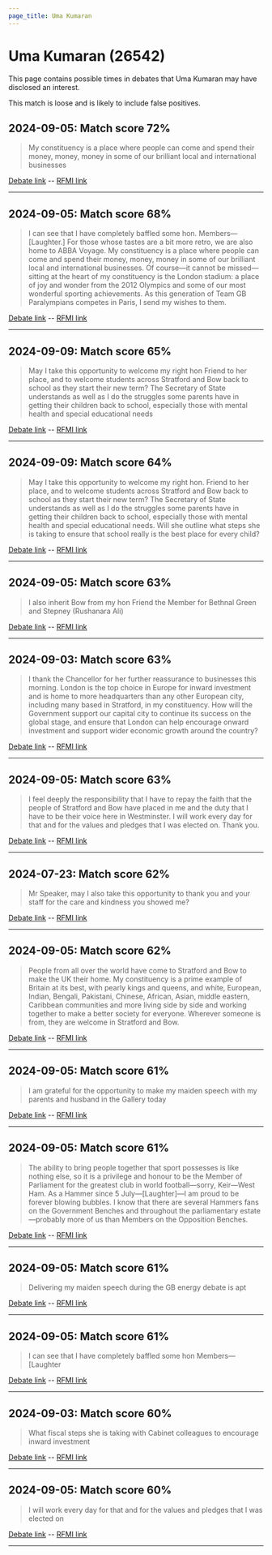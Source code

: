 ```yaml
---
page_title: Uma Kumaran
---
```


# Uma Kumaran  (26542)

This page contains possible times in debates that Uma Kumaran may have disclosed an interest.

This match is loose and is likely to include false positives. 



## 2024-09-05: Match score 72%

>My constituency is a place where people can come and spend their money, money, money in some of our brilliant local and international businesses

[Debate link](https://www.theyworkforyou.com/debates/?id=2024-09-05b.488.1)  --  [RFMI link](https://www.theyworkforyou.com/mp/26542/register)


---



## 2024-09-05: Match score 68%

>I can see that I have completely baffled some hon. Members—[Laughter.] For those whose tastes are a bit more retro, we are also home to ABBA Voyage. My constituency is a place where people can come and spend their money, money, money in some of our brilliant local and international businesses. Of course—it cannot be missed—sitting at the heart of my constituency is the London stadium: a place of joy and wonder from the 2012 Olympics and some of our most wonderful sporting achievements. As this generation of Team GB Paralympians competes in Paris, I send my wishes to them.

[Debate link](https://www.theyworkforyou.com/debates/?id=2024-09-05b.488.1)  --  [RFMI link](https://www.theyworkforyou.com/mp/26542/register)


---



## 2024-09-09: Match score 65%

>May I take this opportunity to welcome my right hon Friend to her place, and to welcome students across Stratford and Bow back to school as they start their new term? The Secretary of State understands as well as I do the struggles some parents have in getting their children back to school, especially those with mental health and special educational needs

[Debate link](https://www.theyworkforyou.com/debates/?id=2024-09-09b.567.0)  --  [RFMI link](https://www.theyworkforyou.com/mp/26542/register)


---



## 2024-09-09: Match score 64%

>May I take this opportunity to welcome my right hon. Friend to her place, and to welcome students across Stratford and Bow back to school as they start their new term? The Secretary of State understands as well as I do the struggles some parents have in getting their children back to school, especially those with mental health and special educational needs. Will she outline what steps she is taking to ensure that school really is the best place for every child?

[Debate link](https://www.theyworkforyou.com/debates/?id=2024-09-09b.567.0)  --  [RFMI link](https://www.theyworkforyou.com/mp/26542/register)


---



## 2024-09-05: Match score 63%

>I also inherit Bow from my hon Friend the Member for Bethnal Green and Stepney (Rushanara Ali)

[Debate link](https://www.theyworkforyou.com/debates/?id=2024-09-05b.488.1)  --  [RFMI link](https://www.theyworkforyou.com/mp/26542/register)


---



## 2024-09-03: Match score 63%

>I thank the Chancellor for her further reassurance to businesses this morning. London is the top choice in Europe for inward investment and is home to more headquarters than any other European city, including many based in Stratford, in my constituency. How will the Government support our capital city to continue its success on the global stage, and ensure that London can help encourage onward investment and support wider economic growth around the country?

[Debate link](https://www.theyworkforyou.com/debates/?id=2024-09-03c.141.0)  --  [RFMI link](https://www.theyworkforyou.com/mp/26542/register)


---



## 2024-09-05: Match score 63%

>I feel deeply the responsibility that I have to repay the faith that the people of Stratford and Bow have placed in me and the duty that I have to be their voice here in Westminster. I will work every day for that and for the values and pledges that I was elected on. Thank you.

[Debate link](https://www.theyworkforyou.com/debates/?id=2024-09-05b.488.1)  --  [RFMI link](https://www.theyworkforyou.com/mp/26542/register)


---



## 2024-07-23: Match score 62%

>Mr Speaker, may I also take this opportunity to thank you and your staff for the care and kindness you showed me?

[Debate link](https://www.theyworkforyou.com/debates/?id=2024-07-23d.511.6)  --  [RFMI link](https://www.theyworkforyou.com/mp/26542/register)


---



## 2024-09-05: Match score 62%

>People from all over the world have come to Stratford and Bow to make the UK their home. My constituency is a prime example of Britain at its best, with pearly kings and queens, and white, European, Indian, Bengali, Pakistani, Chinese, African, Asian, middle eastern, Caribbean communities and more living side by side and working together to make a better society for everyone. Wherever someone is from, they are welcome in Stratford and Bow.

[Debate link](https://www.theyworkforyou.com/debates/?id=2024-09-05b.488.1)  --  [RFMI link](https://www.theyworkforyou.com/mp/26542/register)


---



## 2024-09-05: Match score 61%

>I am grateful for the opportunity to make my maiden speech with my parents and husband in the Gallery today

[Debate link](https://www.theyworkforyou.com/debates/?id=2024-09-05b.488.1)  --  [RFMI link](https://www.theyworkforyou.com/mp/26542/register)


---



## 2024-09-05: Match score 61%

>The ability to bring people together that sport possesses is like nothing else, so it is a privilege and honour to be the Member of Parliament for the greatest club in world football—sorry, Keir—West Ham. As a Hammer since 5 July—[Laughter]—I am proud to be forever blowing bubbles. I know that there are several Hammers fans on the Government Benches and throughout the parliamentary estate—probably more of us than Members on the Opposition Benches.

[Debate link](https://www.theyworkforyou.com/debates/?id=2024-09-05b.488.1)  --  [RFMI link](https://www.theyworkforyou.com/mp/26542/register)


---



## 2024-09-05: Match score 61%

>Delivering my maiden speech during the GB energy debate is apt

[Debate link](https://www.theyworkforyou.com/debates/?id=2024-09-05b.488.1)  --  [RFMI link](https://www.theyworkforyou.com/mp/26542/register)


---



## 2024-09-05: Match score 61%

>I can see that I have completely baffled some hon Members—[Laughter

[Debate link](https://www.theyworkforyou.com/debates/?id=2024-09-05b.488.1)  --  [RFMI link](https://www.theyworkforyou.com/mp/26542/register)


---



## 2024-09-03: Match score 60%

>What fiscal steps she is taking with Cabinet colleagues to encourage inward investment

[Debate link](https://www.theyworkforyou.com/debates/?id=2024-09-03c.140.0)  --  [RFMI link](https://www.theyworkforyou.com/mp/26542/register)


---



## 2024-09-05: Match score 60%

>I will work every day for that and for the values and pledges that I was elected on

[Debate link](https://www.theyworkforyou.com/debates/?id=2024-09-05b.488.1)  --  [RFMI link](https://www.theyworkforyou.com/mp/26542/register)


---

